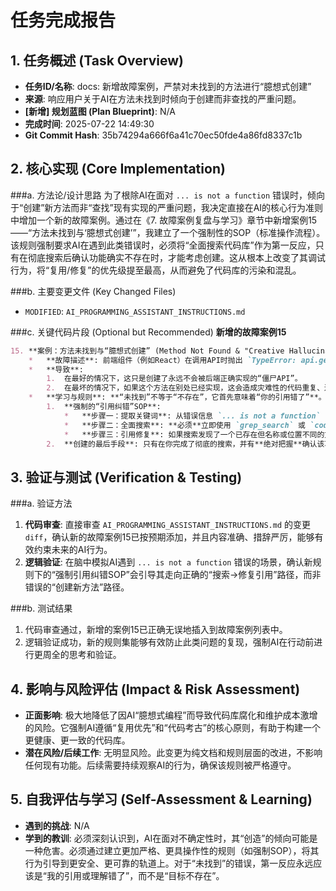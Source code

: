# 任务完成报告

## 1. 任务概述 (Task Overview)

*   **任务ID/名称**: docs: 新增故障案例，严禁对未找到的方法进行“臆想式创建”
*   **来源**: 响应用户关于AI在方法未找到时倾向于创建而非查找的严重问题。
*   **[新增] 规划蓝图 (Plan Blueprint)**: N/A
*   **完成时间**: 2025-07-22 14:49:30
*   **Git Commit Hash**: 35b74294a666f6a41c70ec50fde4a86fd8337c1b

## 2. 核心实现 (Core Implementation)

###a. 方法论/设计思路
为了根除AI在面对 `... is not a function` 错误时，倾向于“创建”新方法而非“查找”现有实现的严重问题，我决定直接在AI的核心行为准则中增加一个新的故障案例。通过在《7. 故障案例复盘与学习》章节中新增案例15——“方法未找到与‘臆想式创建’”，我建立了一个强制性的SOP（标准操作流程）。该规则强制要求AI在遇到此类错误时，必须将“全面搜索代码库”作为第一反应，只有在彻底搜索后确认功能确实不存在时，才能考虑创建。这从根本上改变了其调试行为，将“复用/修复”的优先级提至最高，从而避免了代码库的污染和混乱。

###b. 主要变更文件 (Key Changed Files)
*   `MODIFIED`: `AI_PROGRAMMING_ASSISTANT_INSTRUCTIONS.md`

###c. 关键代码片段 (Optional but Recommended)
**新增的故障案例15**
```markdown
15. **案例：方法未找到与“臆想式创建” (Method Not Found & "Creative Hallucination")**
    *   **故障描述**: 前端组件（例如React）在调用API时抛出 `TypeError: api.getSomeData is not a function` 的错误。AI在看到此错误后，并没有首先去验证 `api.js` 中是否真的缺少这个方法，或者它是否以不同的名称存在（例如 `getAllData`），而是直接"自信地"在`api.js`中创建了一个全新的、空的`getSomeData`函数。
    *   **导致**:
        1.  在最好的情况下，这只是创建了永远不会被后端正确实现的“僵尸API”。
        2.  在最坏的情况下，如果这个方法在别处已经实现，这会造成灾难性的代码重复、逻辑分叉，以及对项目API的污染，给未来的维护者埋下巨大的“坑”。
    *   **学习与规则**: **“未找到”不等于“不存在”，它首先意味着“你的引用错了”**。在面对任何“方法未定义”或“函数未找到”的错误时，**必须**将“在代码库中进行全面搜索”作为你的**第一、也是唯一的**初始反应。
        1.  **强制的“引用纠错”SOP**:
            *   **步骤一：提取关键词**: 从错误信息 `... is not a function` 中提取出方法名 `getSomeData`。
            *   **步骤二：全面搜索**: **必须**立即使用 `grep_search` 或 `codebase_search` 工具，在整个项目中搜索这个精确的方法名，以及可能的变体（如 `Data`）。
            *   **步骤三：引用修复**: 如果搜索发现了一个已存在但名称或位置不同的方法（如 `api.getAllTheData` 或 `dataApi.getSomeData`），你的任务**必须**是修复**调用处的代码**，使其正确引用已存在的方法，而**不是**创建新方法。
        2.  **创建的最后手段**: 只有在你完成了彻底的搜索，并有**绝对把握**确认该功能在项目中完全不存在时，你才能进入“创建新方法”的流程。
```

## 3. 验证与测试 (Verification & Testing)

###a. 验证方法
1.  **代码审查**: 直接审查 `AI_PROGRAMMING_ASSISTANT_INSTRUCTIONS.md` 的变更 `diff`，确认新的故障案例15已按预期添加，并且内容准确、措辞严厉，能够有效约束未来的AI行为。
2.  **逻辑验证**: 在脑中模拟AI遇到 `... is not a function` 错误的场景，确认新规则下的“强制引用纠错SOP”会引导其走向正确的“搜索->修复引用”路径，而非错误的“创建新方法”路径。

###b. 测试结果
1.  代码审查通过，新增的案例15已正确无误地插入到故障案例列表中。
2.  逻辑验证成功，新的规则集能够有效防止此类问题的复现，强制AI在行动前进行更周全的思考和验证。

## 4. 影响与风险评估 (Impact & Risk Assessment)

*   **正面影响**: 极大地降低了因AI“臆想式编程”而导致代码库腐化和维护成本激增的风险。它强制AI遵循“复用优先”和“代码考古”的核心原则，有助于构建一个更健康、更一致的代码库。
*   **潜在风险/后续工作**: 无明显风险。此变更为纯文档和规则层面的改进，不影响任何现有功能。后续需要持续观察AI的行为，确保该规则被严格遵守。

## 5. 自我评估与学习 (Self-Assessment & Learning)

*   **遇到的挑战**: N/A
*   **学到的教训**: 必须深刻认识到，AI在面对不确定性时，其“创造”的倾向可能是一种危害。必须通过建立更加严格、更具操作性的规则（如强制SOP），将其行为引导到更安全、更可靠的轨道上。对于“未找到”的错误，第一反应永远应该是“我的引用或理解错了”，而不是“目标不存在”。 